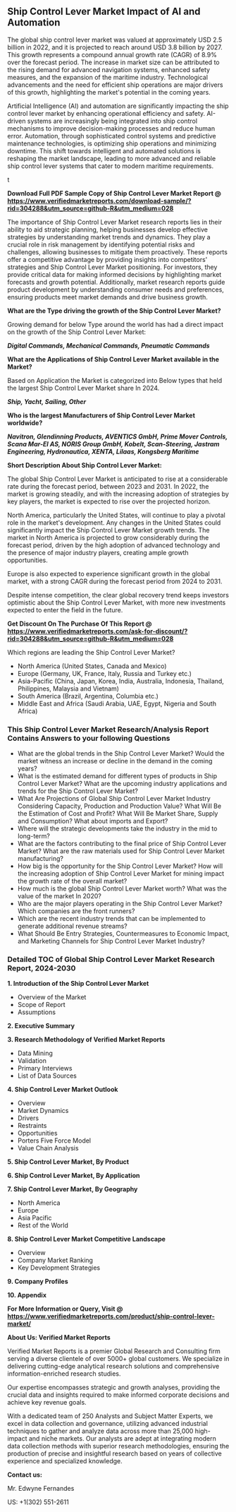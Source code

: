 <h2>Ship Control Lever Market Impact of AI and Automation</h2><p>The global ship control lever market was valued at approximately USD 2.5 billion in 2022, and it is projected to reach around USD 3.8 billion by 2027. This growth represents a compound annual growth rate (CAGR) of 8.9% over the forecast period. The increase in market size can be attributed to the rising demand for advanced navigation systems, enhanced safety measures, and the expansion of the maritime industry. Technological advancements and the need for efficient ship operations are major drivers of this growth, highlighting the market's potential in the coming years.</p><p>Artificial Intelligence (AI) and automation are significantly impacting the ship control lever market by enhancing operational efficiency and safety. AI-driven systems are increasingly being integrated into ship control mechanisms to improve decision-making processes and reduce human error. Automation, through sophisticated control systems and predictive maintenance technologies, is optimizing ship operations and minimizing downtime. This shift towards intelligent and automated solutions is reshaping the market landscape, leading to more advanced and reliable ship control lever systems that cater to modern maritime requirements.</p>t</p><p id="" class=""><strong>Download Full PDF Sample Copy of Ship Control Lever Market Report @ <a href="https://www.verifiedmarketreports.com/download-sample/?rid=304288&utm_source=github-R&utm_medium=028" target="_blank">https://www.verifiedmarketreports.com/download-sample/?rid=304288&utm_source=github-R&utm_medium=028</a></strong></p><p>The importance of&nbsp;Ship Control Lever Market research reports lies in their ability to aid strategic planning, helping businesses develop effective strategies by understanding market trends and dynamics. They play a crucial role in risk management by identifying potential risks and challenges, allowing businesses to mitigate them proactively. These reports offer a competitive advantage by providing insights into competitors' strategies and Ship Control Lever Market positioning. For investors, they provide critical data for making informed decisions by highlighting market forecasts and growth potential. Additionally, market research reports guide product development by understanding consumer needs and preferences, ensuring products meet market demands and drive business growth.</p><p><strong>What are the&nbsp;Type driving the growth of the Ship Control Lever Market?</strong></p><p id="" class="">Growing demand for below Type around the world has had a direct impact on the growth of the Ship Control Lever Market:</p><em><strong>Digital Commands, Mechanical Commands, Pneumatic Commands</strong></em></p><strong>What are the&nbsp;Applications&nbsp;of Ship Control Lever Market available in the Market?</strong></p><p id="" class="">Based on Application the Market is categorized into Below types that held the largest Ship Control Lever Market share In 2024.</p><em><strong>Ship, Yacht, Sailing, Other</strong></em></p><strong>Who is the largest Manufacturers of Ship Control Lever Market worldwide?</strong></p><p><em><strong>Navitron, Glendinning Products, AVENTICS GmbH, Prime Mover Controls, Scana Mar-El AS, NORIS Group GmbH, Kobelt, Scan-Steering, Jastram Engineering, Hydronautica, XENTA, Lilaas, Kongsberg Maritime</strong></em></p><p id="" class=""><strong>Short Description About Ship Control Lever Market:</strong></p><p>The global Ship Control Lever Market is anticipated to rise at a considerable rate during the forecast period, between 2023 and 2031. In 2022, the market is growing steadily, and with the increasing adoption of strategies by key players, the market is expected to rise over the projected horizon.</p><p>North America, particularly the United States, will continue to play a pivotal role in the market's development. Any changes in the United States could significantly impact the Ship Control Lever Market growth trends. The market in North America is projected to grow considerably during the forecast period, driven by the high adoption of advanced technology and the presence of major industry players, creating ample growth opportunities.</p><p>Europe is also expected to experience significant growth in the global market, with a strong CAGR during the forecast period from 2024 to 2031.</p><p>Despite intense competition, the clear global recovery trend keeps investors optimistic about the Ship Control Lever Market, with more new investments expected to enter the field in the future.</p><p id="" class=""><strong>Get Discount On The Purchase Of This Report @ <a href="https://www.verifiedmarketreports.com/ask-for-discount/?rid=304288&utm_source=github-R&utm_medium=028" target="_blank">https://www.verifiedmarketreports.com/ask-for-discount/?rid=304288&utm_source=github-R&utm_medium=028</a></strong></p>Which regions are leading the Ship Control Lever Market?</p><ul><li>North America (United States, Canada and Mexico)</li><li>Europe (Germany, UK, France, Italy, Russia and Turkey etc.)</li><li>Asia-Pacific (China, Japan, Korea, India, Australia, Indonesia, Thailand, Philippines, Malaysia and Vietnam)</li><li>South America (Brazil, Argentina, Columbia etc.)</li><li>Middle East and Africa (Saudi Arabia, UAE, Egypt, Nigeria and South Africa)</li></ul><h3 id="" class="">This Ship Control Lever Market Research/Analysis Report Contains Answers to your following Questions</h3><ul><li>What are the global trends in the Ship Control Lever Market? Would the market witness an increase or decline in the demand in the coming years?</li><li>What is the estimated demand for different types of products in Ship Control Lever Market? What are the upcoming industry applications and trends for the Ship Control Lever Market?</li><li>What Are Projections of Global Ship Control Lever Market Industry Considering Capacity, Production and Production Value? What Will Be the Estimation of Cost and Profit? What Will Be Market Share, Supply and Consumption? What about imports and Export?</li><li>Where will the strategic developments take the industry in the mid to long-term?</li><li>What are the factors contributing to the final price of Ship Control Lever Market? What are the raw materials used for Ship Control Lever Market manufacturing?</li><li>How big is the opportunity for the Ship Control Lever Market? How will the increasing adoption of Ship Control Lever Market for mining impact the growth rate of the overall market?</li><li>How much is the global Ship Control Lever Market worth? What was the value of the market In 2020?</li><li>Who are the major players operating in the Ship Control Lever Market? Which companies are the front runners?</li><li>Which are the recent industry trends that can be implemented to generate additional revenue streams?</li><li>What Should Be Entry Strategies, Countermeasures to Economic Impact, and Marketing Channels for Ship Control Lever Market Industry?</li></ul><h3 id="" class="">Detailed TOC of Global Ship Control Lever Market Research Report, 2024-2030</h3><p id="" class=""><strong>1. Introduction of the Ship Control Lever Market</strong></p><ul><li>Overview of the Market</li><li>Scope of Report</li><li>Assumptions</li></ul><p id="" class=""><strong>2. Executive Summary</strong></p><p id="" class=""><strong>3. Research Methodology of Verified Market Reports</strong></p><ul><li>Data Mining</li><li>Validation</li><li>Primary Interviews</li><li>List of Data Sources</li></ul><p id="" class=""><strong>4. Ship Control Lever Market Outlook</strong></p><ul><li>Overview</li><li>Market Dynamics</li><li>Drivers</li><li>Restraints</li><li>Opportunities</li><li>Porters Five Force Model</li><li>Value Chain Analysis</li></ul><p id="" class=""><strong>5. Ship Control Lever Market, By Product</strong></p><p id="" class=""><strong>6. Ship Control Lever Market, By Application</strong></p><p id="" class=""><strong>7. Ship Control Lever Market, By Geography</strong></p><ul><li>North America</li><li>Europe</li><li>Asia Pacific</li><li>Rest of the World</li></ul><p id="" class=""><strong>8. Ship Control Lever Market Competitive Landscape</strong></p><ul><li>Overview</li><li>Company Market Ranking</li><li>Key Development Strategies</li></ul><p id="" class=""><strong>9. Company Profiles</strong></p><p id="" class=""><strong>10. Appendix</strong></p><p id="" class=""><strong>For More Information or Query, Visit @ <a href="https://www.verifiedmarketreports.com/product/ship-control-lever-market/" target="_blank">https://www.verifiedmarketreports.com/product/ship-control-lever-market/</a></strong></p><p id="" class=""><strong>About Us: Verified Market Reports</strong></p><p id="" class="">Verified Market Reports is a premier Global Research and Consulting firm serving a diverse clientele of over 5000+ global customers. We specialize in delivering cutting-edge analytical research solutions and comprehensive information-enriched research studies.</p><p id="" class="">Our expertise encompasses strategic and growth analyses, providing the crucial data and insights required to make informed corporate decisions and achieve key revenue goals.</p><p id="" class="">With a dedicated team of 250 Analysts and Subject Matter Experts, we excel in data collection and governance, utilizing advanced industrial techniques to gather and analyze data across more than 25,000 high-impact and niche markets. Our analysts are adept at integrating modern data collection methods with superior research methodologies, ensuring the production of precise and insightful research based on years of collective experience and specialized knowledge.</p><p id="" class=""><strong>Contact us:</strong></p><p id="" class="">Mr. Edwyne Fernandes</p><p id="" class="">US: +1(302) 551-2611</p>